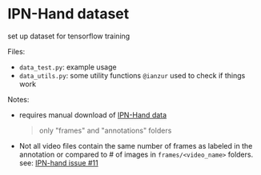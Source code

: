 # IPN-Hand dataset 
set up dataset for tensorflow training

Files:
- `data_test.py`: example usage
- `data_utils.py`: some utility functions `@ianzur` used to check if things work

Notes:
- requires manual download of [IPN-Hand data](https://gibranbenitez.github.io/IPN_Hand/) 
  > only "frames" and "annotations" folders
- Not all video files contain the same number of frames as labeled in the annotation or compared to # of images in `frames/<video_name>` folders. see: [IPN-hand issue #11](https://github.com/GibranBenitez/IPN-hand/issues/11)
